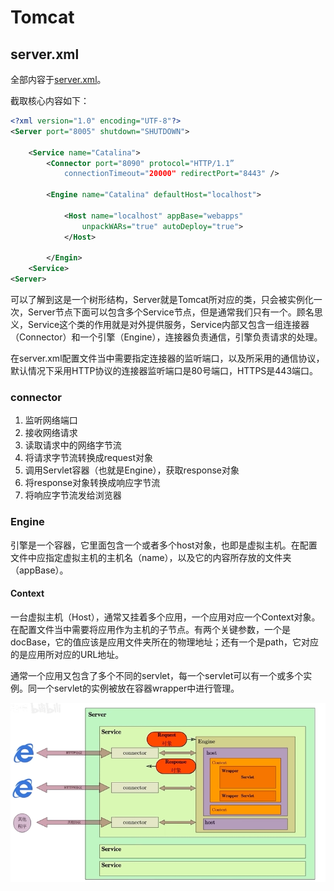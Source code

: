 # Tomcat

## server.xml

全部内容于[server.xml](./server.xml)。

截取核心内容如下：

```xml
<?xml version="1.0" encoding="UTF-8"?>
<Server port="8005" shutdown="SHUTDOWN">

    <Service name="Catalina">
        <Connector port="8090" protocol="HTTP/1.1”
            connectionTimeout="20000" redirectPort="8443" />
        
        <Engine name="Catalina" defaultHost="localhost">

            <Host name="localhost" appBase="webapps"
                unpackWARs="true" autoDeploy="true">
            </Host>

        </Engin>
    <Service>
<Server>

```

可以了解到这是一个树形结构，Server就是Tomcat所对应的类，只会被实例化一次，Server节点下面可以包含多个Service节点，但是通常我们只有一个。顾名思义，Service这个类的作用就是对外提供服务，Service内部又包含一组连接器（Connector）和一个引擎（Engine），连接器负责通信，引擎负责请求的处理。

在server.xml配置文件当中需要指定连接器的监听端口，以及所采用的通信协议，默认情况下采用HTTP协议的连接器监听端口是80号端口，HTTPS是443端口。

### connector

1. 监听网络端口
2. 接收网络请求
3. 读取请求中的网络字节流
4. 将请求字节流转换成request对象
5. 调用Servlet容器（也就是Engine），获取response对象
6. 将response对象转换成响应字节流
7. 将响应字节流发给浏览器

### Engine

引擎是一个容器，它里面包含一个或者多个host对象，也即是虚拟主机。在配置文件中应指定虚拟主机的主机名（name），以及它的内容所存放的文件夹（appBase）。

#### Context

一台虚拟主机（Host），通常又挂着多个应用，一个应用对应一个Context对象。在配置文件当中需要将应用作为主机的子节点。有两个关键参数，一个是docBase，它的值应该是应用文件夹所在的物理地址；还有一个是path，它对应的是应用所对应的URL地址。

通常一个应用又包含了多个不同的servlet，每一个servlet可以有一个或多个实例。同一个servlet的实例被放在容器wrapper中进行管理。

![img](../图片/Web/Tomcatpng.png)